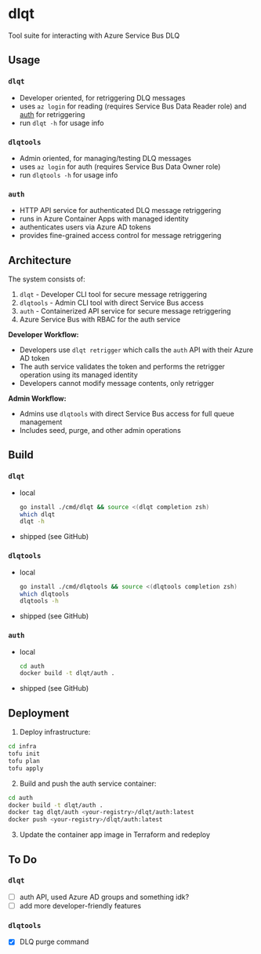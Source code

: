 # dlqt
 
Tool suite for interacting with Azure Service Bus DLQ 
 
## Usage
 
### `dlqt`
 
- Developer oriented, for retriggering DLQ messages
- uses `az login` for reading (requires Service Bus Data Reader role) and [auth](#auth) for retriggering
- run `dlqt -h` for usage info

### `dlqtools`

- Admin oriented, for managing/testing DLQ messages
- uses `az login` for auth (requires Service Bus Data Owner role)
- run `dlqtools -h` for usage info

### `auth`

- HTTP API service for authenticated DLQ message retriggering
- runs in Azure Container Apps with managed identity
- authenticates users via Azure AD tokens
- provides fine-grained access control for message retriggering
 
## Architecture
 
The system consists of:
1. `dlqt` - Developer CLI tool for secure message retriggering
2. `dlqtools` - Admin CLI tool with direct Service Bus access
3. `auth` - Containerized API service for secure message retriggering
4. Azure Service Bus with RBAC for the auth service
 
**Developer Workflow:**
- Developers use `dlqt retrigger` which calls the `auth` API with their Azure AD token
- The auth service validates the token and performs the retrigger operation using its managed identity
- Developers cannot modify message contents, only retrigger
 
**Admin Workflow:**
- Admins use `dlqtools` with direct Service Bus access for full queue management
- Includes seed, purge, and other admin operations
 
## Build
 
### `dlqt`
 
- local
  ```bash
  go install ./cmd/dlqt && source <(dlqt completion zsh)
  which dlqt
  dlqt -h
  ```
- shipped (see GitHub)

### `dlqtools`

- local
  ```bash
  go install ./cmd/dlqtools && source <(dlqtools completion zsh)
  which dlqtools
  dlqtools -h
  ```
- shipped (see GitHub)

### `auth`

- local 
  ```bash
  cd auth
  docker build -t dlqt/auth .
  ```
- shipped (see GitHub)

## Deployment

1. Deploy infrastructure:
```bash
cd infra
tofu init
tofu plan
tofu apply
```

2. Build and push the auth service container:
```bash
cd auth
docker build -t dlqt/auth .
docker tag dlqt/auth <your-registry>/dlqt/auth:latest
docker push <your-registry>/dlqt/auth:latest
```

3. Update the container app image in Terraform and redeploy

## To Do
 
### `dlqt`
 
- [ ] auth API, used Azure AD groups and something idk?
- [ ] add more developer-friendly features

### `dlqtools`

- [x] DLQ purge command
